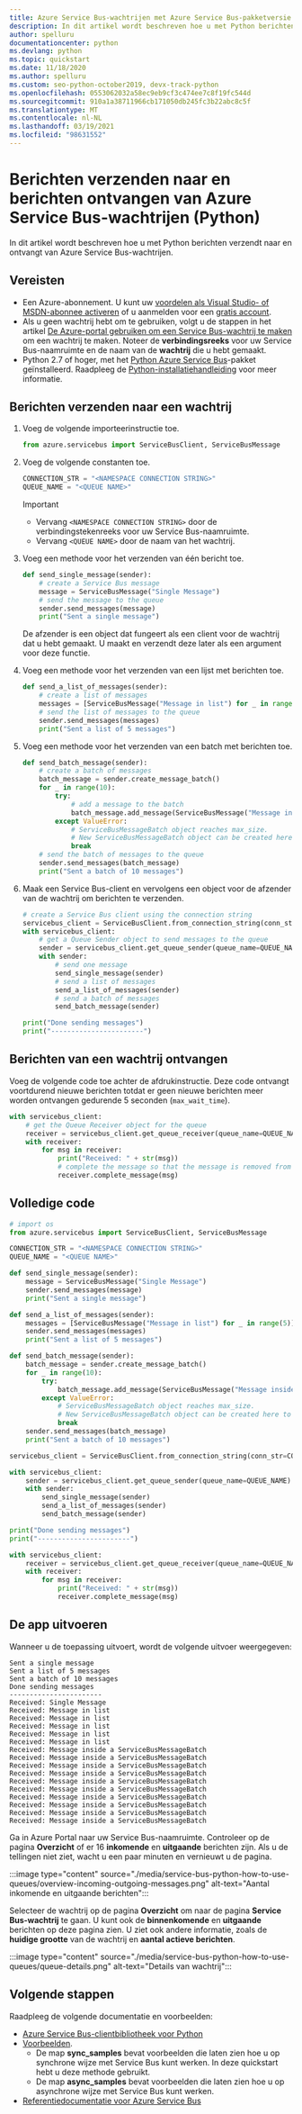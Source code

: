 ```yaml
---
title: Azure Service Bus-wachtrijen met Azure Service Bus-pakketversie 7.0.0 voor Python gebruiken
description: In dit artikel wordt beschreven hoe u met Python berichten verzendt naar en ontvangt van Azure Service Bus-wachtrijen.
author: spelluru
documentationcenter: python
ms.devlang: python
ms.topic: quickstart
ms.date: 11/18/2020
ms.author: spelluru
ms.custom: seo-python-october2019, devx-track-python
ms.openlocfilehash: 0553062032a58ec9eb9cf3c474ee7c8f19fc544d
ms.sourcegitcommit: 910a1a38711966cb171050db245fc3b22abc8c5f
ms.translationtype: MT
ms.contentlocale: nl-NL
ms.lasthandoff: 03/19/2021
ms.locfileid: "98631552"
---
```

# <a name="send-messages-to-and-receive-messages-from-azure-service-bus-queues-python"></a>Berichten verzenden naar en berichten ontvangen van Azure Service Bus-wachtrijen (Python)
In dit artikel wordt beschreven hoe u met Python berichten verzendt naar en ontvangt van Azure Service Bus-wachtrijen. 

## <a name="prerequisites"></a>Vereisten
- Een Azure-abonnement. U kunt uw [voordelen als Visual Studio- of MSDN-abonnee activeren](https://azure.microsoft.com/pricing/member-offers/msdn-benefits-details/?WT.mc_id=A85619ABF) of u aanmelden voor een [gratis account](https://azure.microsoft.com/free/?WT.mc_id=A85619ABF).
- Als u geen wachtrij hebt om te gebruiken, volgt u de stappen in het artikel [De Azure-portal gebruiken om een Service Bus-wachtrij te maken](service-bus-quickstart-portal.md) om een wachtrij te maken. Noteer de **verbindingsreeks** voor uw Service Bus-naamruimte en de naam van de **wachtrij** die u hebt gemaakt.
- Python 2.7 of hoger, met het [Python Azure Service Bus](https://pypi.python.org/pypi/azure-servicebus)-pakket geïnstalleerd. Raadpleeg de [Python-installatiehandleiding](/azure/developer/python/azure-sdk-install) voor meer informatie. 

## <a name="send-messages-to-a-queue"></a>Berichten verzenden naar een wachtrij

1. Voeg de volgende importeerinstructie toe. 

    ```python
    from azure.servicebus import ServiceBusClient, ServiceBusMessage
    ```
2. Voeg de volgende constanten toe. 

    ```python
    CONNECTION_STR = "<NAMESPACE CONNECTION STRING>"
    QUEUE_NAME = "<QUEUE NAME>"
    ```

    > [!IMPORTANT]
    > - Vervang `<NAMESPACE CONNECTION STRING>` door de verbindingstekenreeks voor uw Service Bus-naamruimte.
    > - Vervang `<QUEUE NAME>` door de naam van het wachtrij. 
3. Voeg een methode voor het verzenden van één bericht toe.

    ```python
    def send_single_message(sender):
        # create a Service Bus message
        message = ServiceBusMessage("Single Message")
        # send the message to the queue
        sender.send_messages(message)
        print("Sent a single message")
    ```

    De afzender is een object dat fungeert als een client voor de wachtrij dat u hebt gemaakt. U maakt en verzendt deze later als een argument voor deze functie. 
4. Voeg een methode voor het verzenden van een lijst met berichten toe.

    ```python
    def send_a_list_of_messages(sender):
        # create a list of messages
        messages = [ServiceBusMessage("Message in list") for _ in range(5)]
        # send the list of messages to the queue
        sender.send_messages(messages)
        print("Sent a list of 5 messages")
    ```
5. Voeg een methode voor het verzenden van een batch met berichten toe.

    ```python
    def send_batch_message(sender):
        # create a batch of messages
        batch_message = sender.create_message_batch()
        for _ in range(10):
            try:
                # add a message to the batch
                batch_message.add_message(ServiceBusMessage("Message inside a ServiceBusMessageBatch"))
            except ValueError:
                # ServiceBusMessageBatch object reaches max_size.
                # New ServiceBusMessageBatch object can be created here to send more data.
                break
        # send the batch of messages to the queue
        sender.send_messages(batch_message)
        print("Sent a batch of 10 messages")
    ```
6. Maak een Service Bus-client en vervolgens een object voor de afzender van de wachtrij om berichten te verzenden.

    ```python
    # create a Service Bus client using the connection string
    servicebus_client = ServiceBusClient.from_connection_string(conn_str=CONNECTION_STR, logging_enable=True)
    with servicebus_client:
        # get a Queue Sender object to send messages to the queue
        sender = servicebus_client.get_queue_sender(queue_name=QUEUE_NAME)
        with sender:
            # send one message        
            send_single_message(sender)
            # send a list of messages
            send_a_list_of_messages(sender)
            # send a batch of messages
            send_batch_message(sender)
    
    print("Done sending messages")
    print("-----------------------")
    ```
 
## <a name="receive-messages-from-a-queue"></a>Berichten van een wachtrij ontvangen
Voeg de volgende code toe achter de afdrukinstructie. Deze code ontvangt voortdurend nieuwe berichten totdat er geen nieuwe berichten meer worden ontvangen gedurende 5 seconden (`max_wait_time`). 

```python
with servicebus_client:
    # get the Queue Receiver object for the queue
    receiver = servicebus_client.get_queue_receiver(queue_name=QUEUE_NAME, max_wait_time=5)
    with receiver:
        for msg in receiver:
            print("Received: " + str(msg))
            # complete the message so that the message is removed from the queue
            receiver.complete_message(msg)
```

## <a name="full-code"></a>Volledige code

```python
# import os
from azure.servicebus import ServiceBusClient, ServiceBusMessage

CONNECTION_STR = "<NAMESPACE CONNECTION STRING>"
QUEUE_NAME = "<QUEUE NAME>"

def send_single_message(sender):
    message = ServiceBusMessage("Single Message")
    sender.send_messages(message)
    print("Sent a single message")

def send_a_list_of_messages(sender):
    messages = [ServiceBusMessage("Message in list") for _ in range(5)]
    sender.send_messages(messages)
    print("Sent a list of 5 messages")

def send_batch_message(sender):
    batch_message = sender.create_message_batch()
    for _ in range(10):
        try:
            batch_message.add_message(ServiceBusMessage("Message inside a ServiceBusMessageBatch"))
        except ValueError:
            # ServiceBusMessageBatch object reaches max_size.
            # New ServiceBusMessageBatch object can be created here to send more data.
            break
    sender.send_messages(batch_message)
    print("Sent a batch of 10 messages")

servicebus_client = ServiceBusClient.from_connection_string(conn_str=CONNECTION_STR, logging_enable=True)

with servicebus_client:
    sender = servicebus_client.get_queue_sender(queue_name=QUEUE_NAME)
    with sender:
        send_single_message(sender)
        send_a_list_of_messages(sender)
        send_batch_message(sender)

print("Done sending messages")
print("-----------------------")

with servicebus_client:
    receiver = servicebus_client.get_queue_receiver(queue_name=QUEUE_NAME, max_wait_time=5)
    with receiver:
        for msg in receiver:
            print("Received: " + str(msg))
            receiver.complete_message(msg)
```

## <a name="run-the-app"></a>De app uitvoeren
Wanneer u de toepassing uitvoert, wordt de volgende uitvoer weergegeven: 

```console
Sent a single message
Sent a list of 5 messages
Sent a batch of 10 messages
Done sending messages
-----------------------
Received: Single Message
Received: Message in list
Received: Message in list
Received: Message in list
Received: Message in list
Received: Message in list
Received: Message inside a ServiceBusMessageBatch
Received: Message inside a ServiceBusMessageBatch
Received: Message inside a ServiceBusMessageBatch
Received: Message inside a ServiceBusMessageBatch
Received: Message inside a ServiceBusMessageBatch
Received: Message inside a ServiceBusMessageBatch
Received: Message inside a ServiceBusMessageBatch
Received: Message inside a ServiceBusMessageBatch
Received: Message inside a ServiceBusMessageBatch
Received: Message inside a ServiceBusMessageBatch
```

Ga in Azure Portal naar uw Service Bus-naamruimte. Controleer op de pagina **Overzicht** of er 16 **inkomende** en **uitgaande** berichten zijn. Als u de tellingen niet ziet, wacht u een paar minuten en vernieuwt u de pagina. 

:::image type="content" source="./media/service-bus-python-how-to-use-queues/overview-incoming-outgoing-messages.png" alt-text="Aantal inkomende en uitgaande berichten":::

Selecteer de wachtrij op de pagina **Overzicht** om naar de pagina **Service Bus-wachtrij** te gaan. U kunt ook de **binnenkomende** en **uitgaande** berichten op deze pagina zien. U ziet ook andere informatie, zoals de **huidige grootte** van de wachtrij en **aantal actieve berichten**. 

:::image type="content" source="./media/service-bus-python-how-to-use-queues/queue-details.png" alt-text="Details van wachtrij":::


## <a name="next-steps"></a>Volgende stappen
Raadpleeg de volgende documentatie en voorbeelden: 

- [Azure Service Bus-clientbibliotheek voor Python](https://github.com/Azure/azure-sdk-for-python/tree/master/sdk/servicebus/azure-servicebus)
- [Voorbeelden](https://github.com/Azure/azure-sdk-for-python/tree/master/sdk/servicebus/azure-servicebus/samples). 
    - De map **sync_samples** bevat voorbeelden die laten zien hoe u op synchrone wijze met Service Bus kunt werken. In deze quickstart hebt u deze methode gebruikt. 
    - De map **async_samples** bevat voorbeelden die laten zien hoe u op asynchrone wijze met Service Bus kunt werken. 
- [Referentiedocumentatie voor Azure Service Bus](/python/api/azure-servicebus/azure.servicebus?preserve-view=true)